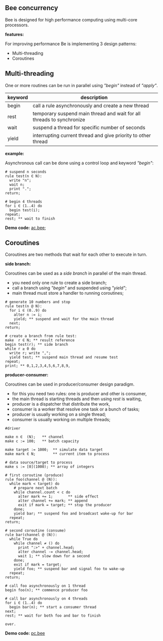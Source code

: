 ## Bee concurrency

Bee is designed for high performance computing using multi-core processors.

**features:**

For improving performance Be is implementing 3 design patterns:

* Multi-threading
* Coroutines

## Multi-threading

One or more routines can be run in parallel using _"begin"_ instead of _"apply"_.

keyword | description
--------|----------------------------------------------------------------------
begin   | call a rule asynchronously and create a new thread
rest    | temporary suspend main thread and wait for all threads to synchronize
wait    | suspend a thread for specific number of seconds
yield   | interrupting current thread and give priority to other thread

**example:**

Asynchronous call can be done using a control loop and keyword _"begin"_:

```# suspend n seconds
rule test(n ∈ N):
  write "n";
  wait n;
  print ".";
return;
# begin 4 threads
for i ∈ (1..4) do
  begin test(i);
repeat;
rest; ** wait to finish
```

**Demo code:** [ac.bee](../demo/ac.bee);

## Coroutines 

Coroutines are two methods that wait for each other to execute in turn.

**side branch:**

Coroutines can be used as a _side branch_ in parallel of the main thread.

* you need only one rule to create a side branch;
* call a branch using _"begin"_ and suspended using _"yield"_;
* main thread must store a handler to running coroutines;

```
# generate 10 numbers and stop
rule test(n @ N):
  for i ∈ (0..9) do
    alter n := i;
    yield; ** suspend and wait for the main thread
  next;
return;

# create a branch from rule test:
make  r ∈ N; ** result reference
begin test(r); ** side branch 
while r ≥ 0 do
  write r; write ",";
  yield test; ** suspend main thread and resume test 
repeat;
print; ** 0,1,2,3,4,5,6,7,8,9,
```

**producer-consumer:**

Coroutines can be used in producer/consumer design paradigm.

* for this you need two rules: one is producer and other is consumer,
* the main thread is starting threads and then using _rest_ is waiting,
* producer is a dispatcher that distribute the work,
* consumer is a worker that resolve one task or a bunch of tasks;
* producer is usually working on a single thread;
* consumer is usually working on multiple threads;

```
#driver

make n ∈  (N);   ** channel
make c := 100;   ** batch capacity

make target := 1000;  ** simulate data target
make mark ∈ N;        ** current item to process

# data source/target to process
make s := [0](1000); ** array of integers
# first coroutine (produce)
rule foo(channel @ (N)):
  while mark < target) do 
    # prepare next batch
    while channel.count < c do
      alter mark += 1;       ** side effect
      alter channel += mark; ** append
      exit if mark = target; ** stop the producer
    done;
    yield bar; ** suspend foo and broadcast wake-up for bar
  repeat;  
return;
# second coroutine (consume)
rule bar(channel @ (N)):  
  while True do
    while channel ≠ () do
      print ":>" + channel.head;  
      alter channel -= channel.head;
      wait 1; ** slow down for a second
    done;
    exit if mark = target;          
    yield foo; ** suspend bar and signal foo to wake-up
  repeat;  
return;
# call foo asynchronously on 1 thread
begin foo(n); ** commence producer foo 

# call bar asynchronously on 4 threads
for i ∈ (1..4) do
  begin bar(n); ** start a consumer thread
next;  
rest; ** wait for both foo and bar to finish

over.
``` 

**Demo code:** [pc.bee](../demo/pc.bee)
